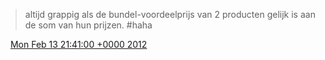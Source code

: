 > altijd grappig als de bundel\-voordeelprijs van 2 producten gelijk is aan de som van hun prijzen\. \#haha

<img src="../../media/tweet.ico" width="12" /> [Mon Feb 13 21:41:00 +0000 2012](https://twitter.com/DromerDenker/status/169174255282561024)